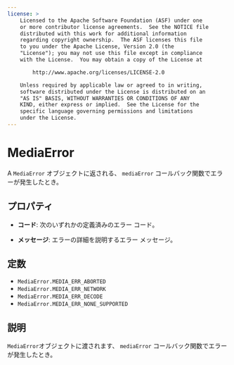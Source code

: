 ```yaml
---
license: >
    Licensed to the Apache Software Foundation (ASF) under one
    or more contributor license agreements.  See the NOTICE file
    distributed with this work for additional information
    regarding copyright ownership.  The ASF licenses this file
    to you under the Apache License, Version 2.0 (the
    "License"); you may not use this file except in compliance
    with the License.  You may obtain a copy of the License at

        http://www.apache.org/licenses/LICENSE-2.0

    Unless required by applicable law or agreed to in writing,
    software distributed under the License is distributed on an
    "AS IS" BASIS, WITHOUT WARRANTIES OR CONDITIONS OF ANY
    KIND, either express or implied.  See the License for the
    specific language governing permissions and limitations
    under the License.
---
```


# MediaError

A `MediaError` オブジェクトに返される、 `mediaError` コールバック関数でエラーが発生したとき。

## プロパティ

*   **コード**: 次のいずれかの定義済みのエラー コード。

*   **メッセージ**: エラーの詳細を説明するエラー メッセージ。

## 定数

*   `MediaError.MEDIA_ERR_ABORTED`
*   `MediaError.MEDIA_ERR_NETWORK`
*   `MediaError.MEDIA_ERR_DECODE`
*   `MediaError.MEDIA_ERR_NONE_SUPPORTED`

## 説明

`MediaError`オブジェクトに渡されます、 `mediaError` コールバック関数でエラーが発生したとき。